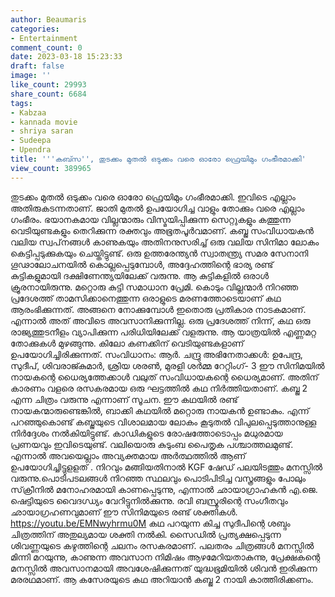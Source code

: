 ```yaml
---
author: Beaumaris
categories:
- Entertainment
comment_count: 0
date: 2023-03-18 15:23:33
draft: false
image: ''
like_count: 29993
share_count: 6684
tags:
- Kabzaa
- kannada movie
- shriya saran
- Sudeepa
- Upendra
title: '''കബ്സ'', തുടക്കം മുതൽ ഒടുക്കം വരെ ഓരോ ഫ്രെയിമും ഗംഭീരമാക്കി'
view_count: 389965
---
```


തുടക്കം മുതൽ ഒടുക്കം വരെ ഓരോ ഫ്രെയിമും ഗംഭീരമാക്കി. ഇവിടെ എല്ലാം അതിരുകടന്നതാണ്. ജാതി മുതൽ ഉപയോഗിച്ച വാളും തോക്കും വരെ എല്ലാം ഗംഭീരം. ഭയാനകമായ വില്ലന്മാരും വിസ്മയിപ്പിക്കുന്ന സെറ്റുകളും കത്തുന്ന വെടിയുണ്ടകളും തെറിക്കുന്ന രക്തവും അഭൂതപൂർവമാണ്. കബ്ജ സംവിധായകൻ വലിയ സ്വപ്‌നങ്ങൾ കാണുകയും അതിനനുസരിച്ച് ഒരു വലിയ സിനിമാ ലോകം കെട്ടിപ്പടുക്കുകയും ചെയ്തിട്ടുണ്ട്. ഒരു ഉത്തരേന്ത്യൻ സ്വാതന്ത്ര്യ സമര സേനാനി ഗൂഢാലോചനയിൽ കൊല്ലപ്പെടുമ്പോൾ, അദ്ദേഹത്തിന്റെ ഭാര്യ രണ്ട് കുട്ടികളുമായി ദക്ഷിണേന്ത്യയിലേക്ക് വരുന്നു. ആ കുട്ടികളിൽ ഒരാൾ ക്രൂരനായിരുന്നു. മറ്റൊരു കുട്ടി സമാധാന പ്രേമി. കൊടും വില്ലന്മാർ നിറഞ്ഞ പ്രദേശത്ത് താമസിക്കാനെത്തുന്ന ഒരാളുടെ മരണത്തോടെയാണ് കഥ ആരംഭിക്കുന്നത്. അങ്ങനെ നോക്കുമ്പോൾ ഇതൊരു പ്രതികാര നാടകമാണ്. എന്നാൽ അത് അവിടെ അവസാനിക്കുന്നില്ല. ഒരു പ്രദേശത്ത് നിന്ന്, കഥ ഒരു രാജ്യത്തുടനീളം വ്യാപിക്കുന്ന പരിധിയിലേക്ക് വളരുന്നു. ആ യാത്രയിൽ എണ്ണമറ്റ തോക്കുകൾ മുഴങ്ങുന്നു. കിലോ കണക്കിന് വെടിയുണ്ടകളാണ് ഉപയോഗിച്ചിരിക്കുന്നത്. സംവിധാനം: ആർ. ചന്ദ്രു അഭിനേതാക്കൾ: ഉപേന്ദ്ര, സുദീപ്, ശിവരാജ്കുമാർ, ശ്രിയ ശരൺ, മുരളി ശർമ്മ റേറ്റിംഗ്- 3 ഈ സിനിമയിൽ നായകന്റെ ധൈര്യത്തേക്കാൾ വലുത് സംവിധായകന്റെ ധൈര്യമാണ്. അതിന് കാരണം വളരെ രസകരമായ ഒരു ഘട്ടത്തിൽ കഥ നിർത്തിയതാണ്. കബ്ജ 2 എന്ന ചിത്രം വരുന്നു എന്നാണ് സൂചന. ഈ കഥയിൽ രണ്ട് നായകന്മാരുണ്ടെങ്കിൽ, ബാക്കി കഥയിൽ മറ്റൊരു നായകൻ ഉണ്ടാകും. എന്ന് പറഞ്ഞുകൊണ്ട് കബ്ജയുടെ വിശാലമായ ലോകം കൂടുതൽ വിപുലപ്പെടുത്താനുള്ള നിർദ്ദേശം നൽകിയിട്ടുണ്ട്. കാഡികളുടെ രോഷത്തോടൊപ്പം മധുരമായ പ്രണയവും ഇവിടെയുണ്ട്. വലിയൊരു കുടുംബ പൈതൃക പശ്ചാത്തലമുണ്ട്. എന്നാൽ അവയെല്ലാം അവ്യക്തമായ അർത്ഥത്തിൽ ആണ് ഉപയോഗിച്ചിട്ടുളളത് . നിറവും മങ്ങിയതിനാൽ KGF ഷേഡ് പലയിടത്തും മനസ്സിൽ വരുന്നു.പൊടിപടലങ്ങൾ നിറഞ്ഞ സ്ഥലവും പൊടിപിടിച്ച വസ്ത്രങ്ങളും പോലും സ്‌ക്രീനിൽ മനോഹരമായി കാണപ്പെടുന്നു, എന്നാൽ ഛായാഗ്രാഹകൻ എ.ജെ. ഷെട്ടിയുടെ വൈദഗ്ധ്യം വേറിട്ടുനിൽക്കുന്നു. രവി ബസ്രൂരിന്റെ സംഗീതവും ഛായാഗ്രഹണവുമാണ് ഈ സിനിമയുടെ രണ്ട് ശക്തികൾ. https://youtu.be/EMNwyhrmu0M കഥ പറയുന്ന കിച്ച സുദീപിന്റെ ശബ്ദം ചിത്രത്തിന് അതുല്യമായ ശക്തി നൽകി. സൈഡിൽ പ്രത്യക്ഷപ്പെടുന്ന ശിവണ്ണയുടെ കഴുത്തിന്റെ ചലനം രസകരമാണ്. പലതരം ചിത്രങ്ങൾ മനസ്സിൽ മിന്നി മറയുന്നു, കാണുന്ന അവസാന നിമിഷം ആഴമേറിയതാകുന്നു, പ്രേക്ഷകന്റെ മനസ്സിൽ അവസാനമായി അവശേഷിക്കുന്നത് യുദ്ധഭൂമിയിൽ ശിവൻ ഇരിക്കുന്ന മരരഥമാണ്. ആ കസേരയുടെ കഥ അറിയാൻ കബ്ജ 2 നായി കാത്തിരിക്കണം.